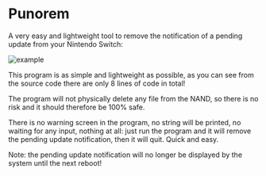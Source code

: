 # Punorem
A very easy and lightweight tool to remove the notification of a pending update from your Nintendo Switch:

![example](https://i.imgur.com/cB7TEaR.jpg)

This program is as simple and lightweight as possible, as you can see from the source code there are only 8 lines of code in total!

The program will not physically delete any file from the NAND, so there is no risk and it should therefore be 100% safe.

There is no warning screen in the program, no string will be printed, no waiting for any input, nothing at all: just run the program and it will remove the pending update notification, then it will quit. Quick and easy.

Note: the pending update notification will no longer be displayed by the system until the next reboot!
